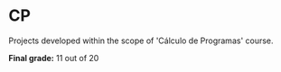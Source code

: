 # CP

Projects developed within the scope of 'Cálculo de Programas' course.

**Final grade:** 11 out of 20
